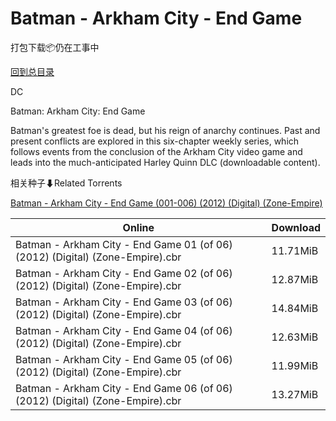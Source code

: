 # Batman - Arkham City - End Game

打包下载📦仍在工事中

[回到总目录](/Catalogs.md)

DC

Batman: Arkham City: End Game

Batman's greatest foe is dead, but his reign of anarchy continues. Past and present conflicts are explored in this six-chapter weekly series, which follows events from the conclusion of the Arkham City video game and leads into the much-anticipated Harley Quinn DLC (downloadable content).





相关种子⬇Related Torrents

[Batman - Arkham City - End Game (001-006) (2012) (Digital) (Zone-Empire)](https://github.com/alicewish/markdown/blob/master/torrent/Batman---Arkham-City---End-Game--001-006---2012---Digital---Zone-Empire.md)

Online | Download
--- | ---
Batman - Arkham City - End Game 01 (of 06) (2012) (Digital) (Zone-Empire).cbr | 11.71MiB
Batman - Arkham City - End Game 02 (of 06) (2012) (Digital) (Zone-Empire).cbr | 12.87MiB
Batman - Arkham City - End Game 03 (of 06) (2012) (Digital) (Zone-Empire).cbr | 14.84MiB
Batman - Arkham City - End Game 04 (of 06) (2012) (Digital) (Zone-Empire).cbr | 12.63MiB
Batman - Arkham City - End Game 05 (of 06) (2012) (Digital) (Zone-Empire).cbr | 11.99MiB
Batman - Arkham City - End Game 06 (of 06) (2012) (Digital) (Zone-Empire).cbr | 13.27MiB